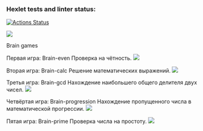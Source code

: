 ### Hexlet tests and linter status:
[![Actions Status](https://github.com/Aatem/python-project-49/workflows/hexlet-check/badge.svg)](https://github.com/Aatem/python-project-49/actions)

<a href="https://codeclimate.com/github/Aatem/python-project-49/maintainability"><img src="https://api.codeclimate.com/v1/badges/2a8fe0d5dc49bd4b390e/maintainability" /></a>

Brain games

Первая игра: Brain-even
Проверка на чётность.
<a href="https://asciinema.org/a/hn8qhdOVZ7rd1qHBh07JaGCoY" target="_blank"><img src="https://asciinema.org/a/hn8qhdOVZ7rd1qHBh07JaGCoY.svg" /></a>

Вторая игра: Brain-calc
Решение математических выражений.
<a href="https://asciinema.org/a/sd6A6HyiROwuYSZY9WrQrmXJY" target="_blank"><img src="https://asciinema.org/a/sd6A6HyiROwuYSZY9WrQrmXJY.svg" /></a>

Третья игра: Brain-gcd
Нахождение наибольшего общего делителя двух чисел.
<a href="https://asciinema.org/a/uvIkTProbj1IZD7KoO4agtz3u" target="_blank"><img src="https://asciinema.org/a/uvIkTProbj1IZD7KoO4agtz3u.svg" /></a>

Четвёртая игра: Brain-progression
Нахождение пропущенного числа в математической прогрессии.
<a href="https://asciinema.org/a/Bb11KBLYmVU0HyZgt6nndr0rr" target="_blank"><img src="https://asciinema.org/a/Bb11KBLYmVU0HyZgt6nndr0rr.svg" /></a>

Пятая игра: Brain-prime
Проверка числа на простоту.
<a href="https://asciinema.org/a/tUMYLj5hSyaEvefJmz16bD6Wo" target="_blank"><img src="https://asciinema.org/a/tUMYLj5hSyaEvefJmz16bD6Wo.svg" /></a>
